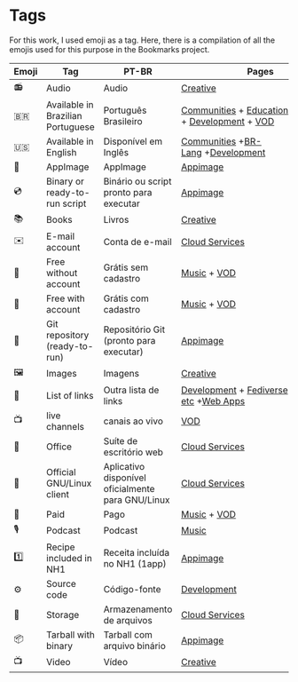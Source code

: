 # Tags

For this work, I used emoji as a tag. Here, there is a compilation of all the emojis used for this purpose in the Bookmarks project.

| Emoji | Tag                               | PT-BR                                             | Pages                                                                                                                                            |
| ----- | --------------------------------- | ------------------------------------------------- | ------------------------------------------------------------------------------------------------------------------------------------------------ |
| 📻    | Audio                             | Audio                                             | [Creative](pages/free-creations.md)                                                                                                              |
| 🇧🇷  | Available in Brazilian Portuguese | Português Brasileiro                              | [Communities](pages/groups.md) + [Education](pages/edu.md) + [Fediverse](pages/fediverse.md) + [Development](pages/dev.md) + [VOD](pages/vod.md) |
| 🇺🇸  | Available in English              | Disponível em Inglês                              | [Communities](pages/groups.md) +[BR-Lang](pages/br-lang.md) +[Development](pages/dev.md)                                                         |
| 📀    | AppImage                          | AppImage                                          | [Appimage](pages/appimage.md)                                                                                                                    |
| 💿    | Binary or ready-to-run script     | Binário ou script pronto para executar            | [Appimage](pages/appimage.md)                                                                                                                    |
| 📚    | Books                             | Livros                                            | [Creative](pages/free-creations.md)                                                                                                              |
| ✉️    | E-mail account                    | Conta de e-mail                                   | [Cloud Services](pages/cloud.md)                                                                                                                 |
| 🎁    | Free without account              | Grátis sem cadastro                               | [Music](pages/music.md) + [VOD](pages/vod.md)                                                                                                    |
| 🪪    | Free with account                 | Grátis com cadastro                               | [Music](pages/music.md) + [VOD](pages/vod.md)                                                                                                    |
| 📡    | Git repository (ready-to-run)     | Repositório Git (pronto para executar)            | [Appimage](pages/appimage.md)                                                                                                                    |
| 🖼    | Images                            | Imagens                                           | [Creative](pages/free-creations.md)                                                                                                              |
| 📑    | List of links                     | Outra lista de links                              | [Development](pages/dev.md) + [Fediverse](pages/fediverse.md) + [Forges-etc](pages/code-yp.md) +[Web Apps](pages/webapps.md)                     |
| 📺    | live channels                     | canais ao vivo                                    | [VOD](pages/vod.md)                                                                                                                              |
| 📄    | Office                            | Suíte de escritório web                           | [Cloud Services](pages/cloud.md)                                                                                                                 |
| 🐧    | Official GNU/Linux client         | Aplicativo disponível oficialmente para GNU/Linux | [Cloud Services](pages/cloud.md)                                                                                                                 |
| 💸    | Paid                              | Pago                                              | [Music](pages/music.md) + [VOD](pages/vod.md)                                                                                                    |
| 🎙    | Podcast                           | Podcast                                           | [Music](pages/music.md)                                                                                                                          |
| 1️⃣   | Recipe included in NH1            | Receita incluída no NH1 (1app)                    | [Appimage](pages/appimage.md)                                                                                                                    |
| ⚙️    | Source code                       | Código-fonte                                      | [Development](pages/dev.md)                                                                                                                      |
| 💾    | Storage                           | Armazenamento de arquivos                         | [Cloud Services](pages/cloud.md)                                                                                                                 |
| 📦    | Tarball with binary               | Tarball com arquivo binário                       | [Appimage](pages/appimage.md)                                                                                                                    |
| 📺    | Video                             | Vídeo                                             | [Creative](pages/free-creations.md)                                                                                                              |
